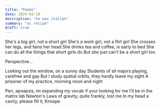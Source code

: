 ```yaml
---
title: "Poems"
date: 2024-03-18
description: "he was italian"
summary: "oc recipe"
draft: true
---
```


She's a big girl, not a short girl
She's a work girl, not a flirt girl
She crosses her legs, and fains her head
She drinks tea and coffee, is early to bed
She can do all the things that short girls do
But she just can't be a short girl too

Perspective...


Looking out the window, on a sunny day
Students of all majors playing, carefree and gay
But I study spatial orbits, they hardly leave my sight
A prisoner of my practice, morning noon and night

Peri, apoapsis, im expanding my vocab
if your looking for me I'll be in the matrix lab
Newton's Laws of gravity, quite frankly, lost me
In my head a cavity, please fill it, Knospe